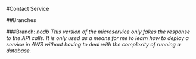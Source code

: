 #Contact Service

##Branches

###Branch: *nodb*
*This version of the microservice only fakes the response to the API calls. 
It is only used as a means for me to learn how to deploy a service in AWS 
without having to deal with the complexity of running a database.* 



